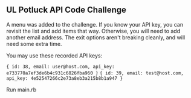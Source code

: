 ## UL Potluck API Code Challenge

A menu was added to the challenge. If you know your API key, you can revisit the list and add items that way. Otherwise, you will need to add another email address. The exit options aren't breaking cleanly, and will need some extra time.

You may use these recorded API keys:

`{ id: 38, email: user@host.com, api_key: e733770a7ef3de6b4c931c6826fba960 }`
`{ id: 39, email: test@host.com, api_key: 4e52547266c2e73a8eb3a215b8b1a947 }`

Run main.rb
